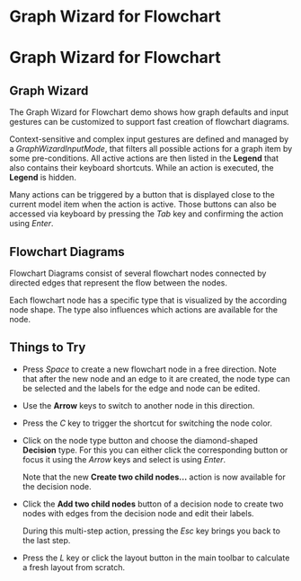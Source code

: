 <!--
 //////////////////////////////////////////////////////////////////////////////
 // @license
 // This file is part of yFiles for HTML 2.6.0.4.
 // Use is subject to license terms.
 //
 // Copyright (c) 2000-2024 by yWorks GmbH, Vor dem Kreuzberg 28,
 // 72070 Tuebingen, Germany. All rights reserved.
 //
 //////////////////////////////////////////////////////////////////////////////
-->
# Graph Wizard for Flowchart

# Graph Wizard for Flowchart

## Graph Wizard

The Graph Wizard for Flowchart demo shows how graph defaults and input gestures can be customized to support fast creation of flowchart diagrams.

Context-sensitive and complex input gestures are defined and managed by a _GraphWizardInputMode_, that filters all possible actions for a graph item by some pre-conditions. All active actions are then listed in the **Legend** that also contains their keyboard shortcuts. While an action is executed, the **Legend** is hidden.

Many actions can be triggered by a button that is displayed close to the current model item when the action is active. Those buttons can also be accessed via keyboard by pressing the _Tab_ key and confirming the action using _Enter_.

## Flowchart Diagrams

Flowchart Diagrams consist of several flowchart nodes connected by directed edges that represent the flow between the nodes.

Each flowchart node has a specific type that is visualized by the according node shape. The type also influences which actions are available for the node.

## Things to Try

- Press _Space_ to create a new flowchart node in a free direction. Note that after the new node and an edge to it are created, the node type can be selected and the labels for the edge and node can be edited.
- Use the **Arrow** keys to switch to another node in this direction.
- Press the _C_ key to trigger the shortcut for switching the node color.
- Click on the node type button and choose the diamond-shaped **Decision** type. For this you can either click the corresponding button or focus it using the _Arrow_ keys and select is using _Enter_.

  Note that the new **Create two child nodes...** action is now available for the decision node.

- Click the **Add two child nodes** button of a decision node to create two nodes with edges from the decision node and edit their labels.

  During this multi-step action, pressing the _Esc_ key brings you back to the last step.

- Press the _L_ key or click the layout button in the main toolbar to calculate a fresh layout from scratch.
